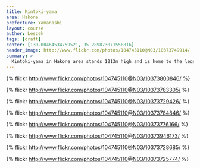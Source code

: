 ```yaml
---
title: Kintoki-yama
area: Hakone
prefecture: Yamanashi
layout: course
author: Leszek
tags: [draft]
center: [139.00464534759521, 35.289873071558816]
header_image: http://www.flickr.com/photos/104745110@N03/10373749914/
summary: >
  Kintoki-yama in Hakone area stands 1213m high and is home to the legendary Kintaro, a mascot of the area, represented as a baby with an axe, often in the presence of a bear. Kintoki doesn't require superhuman strength, but it's quite a climb with a splendid view on top.
---
```


{% flickr http://www.flickr.com/photos/104745110@N03/10373800846/ %}

{% flickr http://www.flickr.com/photos/104745110@N03/10373783305/ %}

{% flickr http://www.flickr.com/photos/104745110@N03/10373729426/ %}

{% flickr http://www.flickr.com/photos/104745110@N03/10373784846/ %}

{% flickr http://www.flickr.com/photos/104745110@N03/10373776166/ %}

{% flickr http://www.flickr.com/photos/104745110@N03/10373946173/ %}

{% flickr http://www.flickr.com/photos/104745110@N03/10373728685/ %}

{% flickr http://www.flickr.com/photos/104745110@N03/10373725774/ %}
